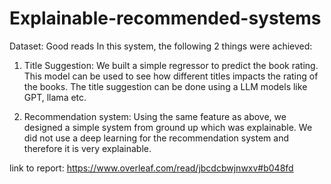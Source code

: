 # Explainable-recommended-systems

Dataset: Good reads 
In this system, the following 2 things were achieved:


1. Title Suggestion: We built a simple regressor to predict the book rating. This model can be used to see how different titles impacts the rating of the books. The title suggestion can be done using a LLM models like GPT, llama etc. 

2. Recommendation system: Using the same feature as above, we designed a simple system from ground up which was explainable. We did not use a deep learning for the recommendation system and therefore it is very explainable. 


link to report: https://www.overleaf.com/read/jbcdcbwjnwxv#b048fd

